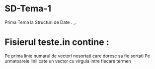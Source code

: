 # SD-Tema-1
Prima Tema la Structuri de Date . _.

# Fisierul teste.in contine :
Pe prima linie numarul de vectori nesortati care doresc sa fie sortati
Pe urmatoarele linii cate un vector cu virgula intre fiecare termen
